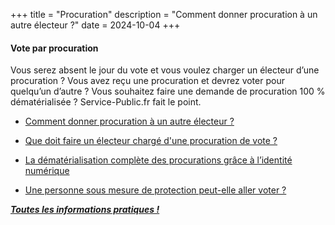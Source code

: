 +++
title = "Procuration"
description = "Comment donner procuration à un autre électeur ?"
date = 2024-10-04
+++

#### Vote par procuration
Vous serez absent le jour du vote et vous voulez charger un électeur d’une procuration ? Vous avez reçu une procuration et devrez voter pour quelqu’un d’autre ? 
Vous souhaitez faire une demande de procuration 100 % dématérialisée ? Service-Public.fr fait le point.

- [Comment donner procuration à un autre électeur ?](https://www.service-public.fr/particuliers/actualites/A15478)

- [Que doit faire un électeur chargé d'une procuration de vote ?](https://www.service-public.fr/particuliers/vosdroits/F35316)

- [La dématérialisation complète des procurations grâce à l’identité numérique](https://www.masecurite.interieur.gouv.fr/fr/actualites/dematerialisation-procurations-identite-numerique)

- [Une personne sous mesure de protection peut-elle aller voter ?](https://www.service-public.fr/particuliers/actualites/A17428)


***[Toutes les informations pratiques !](https://www.service-public.fr/particuliers/actualites/A17465)***